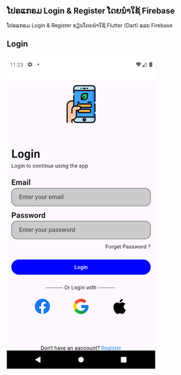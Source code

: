 
## ໂປຣແກຣມ Login & Register ໂດຍນຳໃຊ້ Firebase

ໂປຣແກຣມ Login & Register ຂຽນໂດຍນຳໃຊ້ Flutter (Dart) ແລະ Firebase

## **Login**
<img src="https://github.com/SitthiphoneDev/Login-Register/blob/main/images/login.png" alt="Login" width="400"/>
